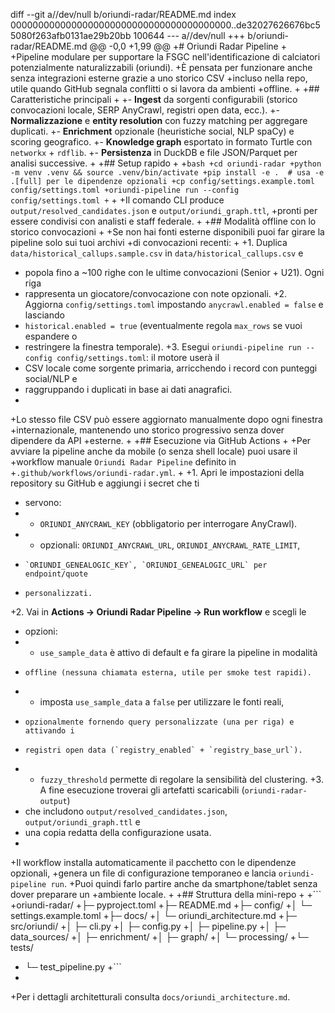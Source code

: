 diff --git a//dev/null b/oriundi-radar/README.md
index 0000000000000000000000000000000000000000..de32027626676bc55080f263afb0131ae29b20bb 100644
--- a//dev/null
+++ b/oriundi-radar/README.md
@@ -0,0 +1,99 @@
+# Oriundi Radar Pipeline
+
+Pipeline modulare per supportare la FSGC nell'identificazione di calciatori potenzialmente naturalizzabili (oriundi).
+È pensata per funzionare anche senza integrazioni esterne grazie a uno storico CSV
+incluso nella repo, utile quando GitHub segnala conflitti o si lavora da ambienti
+offline.
+
+## Caratteristiche principali
+
+- **Ingest** da sorgenti configurabili (storico convocazioni locale, SERP AnyCrawl, registri open data, ecc.).
+- **Normalizzazione** e **entity resolution** con fuzzy matching per aggregare duplicati.
+- **Enrichment** opzionale (heuristiche social, NLP spaCy) e scoring geografico.
+- **Knowledge graph** esportato in formato Turtle con `networkx` + `rdflib`.
+- **Persistenza** in DuckDB e file JSON/Parquet per analisi successive.
+
+## Setup rapido
+
+```bash
+cd oriundi-radar
+python -m venv .venv && source .venv/bin/activate
+pip install -e .  # usa -e .[full] per le dipendenze opzionali
+cp config/settings.example.toml config/settings.toml
+oriundi-pipeline run --config config/settings.toml
+```
+
+Il comando CLI produce `output/resolved_candidates.json` e `output/oriundi_graph.ttl`,
+pronti per essere condivisi con analisti e staff federale.
+
+## Modalità offline con lo storico convocazioni
+
+Se non hai fonti esterne disponibili puoi far girare la pipeline solo sui tuoi archivi
+di convocazioni recenti:
+
+1. Duplica `data/historical_callups.sample.csv` in `data/historical_callups.csv` e
+   popola fino a ~100 righe con le ultime convocazioni (Senior + U21). Ogni riga
+   rappresenta un giocatore/convocazione con note opzionali.
+2. Aggiorna `config/settings.toml` impostando `anycrawl.enabled = false` e lasciando
+   `historical.enabled = true` (eventualmente regola `max_rows` se vuoi espandere o
+   restringere la finestra temporale).
+3. Esegui `oriundi-pipeline run --config config/settings.toml`: il motore userà il
+   CSV locale come sorgente primaria, arricchendo i record con punteggi social/NLP e
+   raggruppando i duplicati in base ai dati anagrafici.
+
+Lo stesso file CSV può essere aggiornato manualmente dopo ogni finestra
+internazionale, mantenendo uno storico progressivo senza dover dipendere da API
+esterne.
+
+## Esecuzione via GitHub Actions
+
+Per avviare la pipeline anche da mobile (o senza shell locale) puoi usare il
+workflow manuale `Oriundi Radar Pipeline` definito in
+`.github/workflows/oriundi-radar.yml`.
+
+1. Apri le impostazioni della repository su GitHub e aggiungi i secret che ti
+   servono:
+   - `ORIUNDI_ANYCRAWL_KEY` (obbligatorio per interrogare AnyCrawl).
+   - opzionali: `ORIUNDI_ANYCRAWL_URL`, `ORIUNDI_ANYCRAWL_RATE_LIMIT`,
+     `ORIUNDI_GENEALOGIC_KEY`, `ORIUNDI_GENEALOGIC_URL` per endpoint/quote
+     personalizzati.
+2. Vai in **Actions → Oriundi Radar Pipeline → Run workflow** e scegli le
+   opzioni:
+   - `use_sample_data` è attivo di default e fa girare la pipeline in modalità
+     offline (nessuna chiamata esterna, utile per smoke test rapidi).
+   - imposta `use_sample_data` a `false` per utilizzare le fonti reali,
+     opzionalmente fornendo query personalizzate (una per riga) e attivando i
+     registri open data (`registry_enabled` + `registry_base_url`).
+   - `fuzzy_threshold` permette di regolare la sensibilità del clustering.
+3. A fine esecuzione troverai gli artefatti scaricabili (`oriundi-radar-output`)
+   che includono `output/resolved_candidates.json`, `output/oriundi_graph.ttl` e
+   una copia redatta della configurazione usata.
+
+Il workflow installa automaticamente il pacchetto con le dipendenze opzionali,
+genera un file di configurazione temporaneo e lancia `oriundi-pipeline run`.
+Puoi quindi farlo partire anche da smartphone/tablet senza dover preparare un
+ambiente locale.
+
+## Struttura della mini-repo
+
+```
+oriundi-radar/
+├─ pyproject.toml
+├─ README.md
+├─ config/
+│  └─ settings.example.toml
+├─ docs/
+│  └─ oriundi_architecture.md
+├─ src/oriundi/
+│  ├─ cli.py
+│  ├─ config.py
+│  ├─ pipeline.py
+│  ├─ data_sources/
+│  ├─ enrichment/
+│  ├─ graph/
+│  └─ processing/
+└─ tests/
+   └─ test_pipeline.py
+```
+
+Per i dettagli architetturali consulta `docs/oriundi_architecture.md`.

